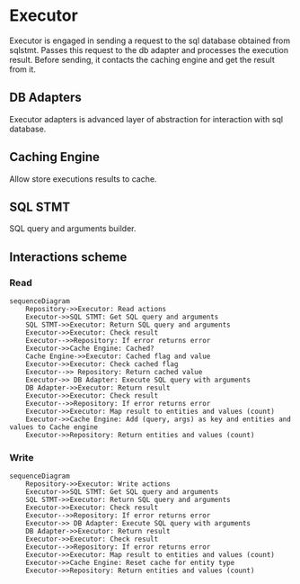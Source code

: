 # Executor
Executor is engaged in sending a request to the sql database obtained from sqlstmt. Passes this request to the db adapter and processes the execution result. Before sending, it contacts the caching engine and get the result from it.

## DB Adapters
Executor adapters is advanced layer of abstraction for interaction with sql database.

## Caching Engine
Allow store executions results to cache.

## SQL STMT
SQL query and arguments builder.

## Interactions scheme
### Read
```mermaid
sequenceDiagram
    Repository->>Executor: Read actions
    Executor->>SQL STMT: Get SQL query and arguments
    SQL STMT->>Executor: Return SQL query and arguments
    Executor->>Executor: Check result
    Executor-->>Repository: If error returns error
    Executor->>Cache Engine: Cached?
    Cache Engine->>Executor: Cached flag and value
    Executor->>Executor: Check cached flag
    Executor-->> Repository: Return cached value
    Executor->> DB Adapter: Execute SQL query with arguments
    DB Adapter->>Executor: Return result
    Executor->>Executor: Check result
    Executor-->>Repository: If error returns error
    Executor->>Executor: Map result to entities and values (count)
    Executor->>Cache Engine: Add (query, args) as key and entities and values to Cache engine
    Executor->>Repository: Return entities and values (count)
```
### Write
```mermaid
sequenceDiagram
    Repository->>Executor: Write actions
    Executor->>SQL STMT: Get SQL query and arguments
    SQL STMT->>Executor: Return SQL query and arguments
    Executor->>Executor: Check result
    Executor-->>Repository: If error returns error
    Executor->> DB Adapter: Execute SQL query with arguments
    DB Adapter->>Executor: Return result
    Executor->>Executor: Check result
    Executor-->>Repository: If error returns error
    Executor->>Executor: Map result to entities and values (count)
    Executor->>Cache Engine: Reset cache for entity type
    Executor->>Repository: Return entities and values (count)
```
